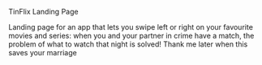 TinFlix Landing Page

Landing page for an app that lets you swipe left or right on your favourite movies and series: when you and your partner in crime have a match, the problem of what to watch that night is solved! Thank me later when this saves your marriage
